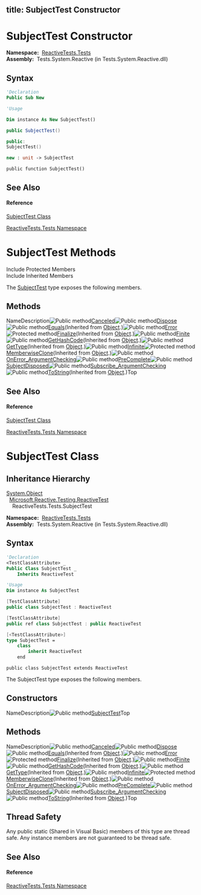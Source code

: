 title: SubjectTest Constructor
---
# SubjectTest Constructor

**Namespace:**  [ReactiveTests.Tests](ReactiveTests.Tests/ReactiveTests.Tests)  
**Assembly:**  Tests.System.Reactive (in Tests.System.Reactive.dll)

## Syntax

```vb
'Declaration
Public Sub New
```

```vb
'Usage

Dim instance As New SubjectTest()
```

```csharp
public SubjectTest()
```

```c++
public:
SubjectTest()
```

```fsharp
new : unit -> SubjectTest
```

```jscript
public function SubjectTest()
```

## See Also

#### Reference

[SubjectTest Class](SubjectTest/SubjectTest)

[ReactiveTests.Tests Namespace](ReactiveTests.Tests/ReactiveTests.Tests)

# SubjectTest Methods

Include Protected Members  
Include Inherited Members

The [SubjectTest](SubjectTest/SubjectTest) type exposes the following members.

## Methods

NameDescription![Public method](https://reactiveui.net/assets/img/Hh303103.pubmethod(en-us,VS.103).gif "Public method")[Canceled](Canceled/SubjectTest.Canceled)![Public method](https://reactiveui.net/assets/img/Hh303103.pubmethod(en-us,VS.103).gif "Public method")[Dispose](Dispose/SubjectTest.Dispose)![Public method](https://reactiveui.net/assets/img/Hh303103.pubmethod(en-us,VS.103).gif "Public method")[Equals](https://msdn.microsoft.com/en-us/library/m:system.object.equals(system.object)(v=VS.103))(Inherited from [Object](https://msdn.microsoft.com/en-us/library/e5kfa45b).)![Public method](https://reactiveui.net/assets/img/Hh303103.pubmethod(en-us,VS.103).gif "Public method")[Error](Error/SubjectTest.Error)![Protected method](https://reactiveui.net/assets/img/Hh303103.protmethod(en-us,VS.103).gif "Protected method")[Finalize](https://msdn.microsoft.com/en-us/library/4k87zsw7)(Inherited from [Object](https://msdn.microsoft.com/en-us/library/e5kfa45b).)![Public method](https://reactiveui.net/assets/img/Hh303103.pubmethod(en-us,VS.103).gif "Public method")[Finite](Finite/SubjectTest.Finite)![Public method](https://reactiveui.net/assets/img/Hh303103.pubmethod(en-us,VS.103).gif "Public method")[GetHashCode](https://msdn.microsoft.com/en-us/library/zdee4b3y)(Inherited from [Object](https://msdn.microsoft.com/en-us/library/e5kfa45b).)![Public method](https://reactiveui.net/assets/img/Hh303103.pubmethod(en-us,VS.103).gif "Public method")[GetType](https://msdn.microsoft.com/en-us/library/dfwy45w9)(Inherited from [Object](https://msdn.microsoft.com/en-us/library/e5kfa45b).)![Public method](https://reactiveui.net/assets/img/Hh303103.pubmethod(en-us,VS.103).gif "Public method")[Infinite](Infinite/SubjectTest.Infinite)![Protected method](https://reactiveui.net/assets/img/Hh303103.protmethod(en-us,VS.103).gif "Protected method")[MemberwiseClone](https://msdn.microsoft.com/en-us/library/57ctke0a)(Inherited from [Object](https://msdn.microsoft.com/en-us/library/e5kfa45b).)![Public method](https://reactiveui.net/assets/img/Hh303103.pubmethod(en-us,VS.103).gif "Public method")[OnError\_ArgumentChecking](OnError/SubjectTest.OnError_ArgumentChecking)![Public method](https://reactiveui.net/assets/img/Hh303103.pubmethod(en-us,VS.103).gif "Public method")[PreComplete](PreComplete/SubjectTest.PreComplete)![Public method](https://reactiveui.net/assets/img/Hh303103.pubmethod(en-us,VS.103).gif "Public method")[SubjectDisposed](SubjectDisposed/SubjectTest.SubjectDisposed)![Public method](https://reactiveui.net/assets/img/Hh303103.pubmethod(en-us,VS.103).gif "Public method")[Subscribe\_ArgumentChecking](Subscribe/SubjectTest.Subscribe_ArgumentChecking)![Public method](https://reactiveui.net/assets/img/Hh303103.pubmethod(en-us,VS.103).gif "Public method")[ToString](https://msdn.microsoft.com/en-us/library/7bxwbwt2)(Inherited from [Object](https://msdn.microsoft.com/en-us/library/e5kfa45b).)Top

## See Also

#### Reference

[SubjectTest Class](SubjectTest/SubjectTest)

[ReactiveTests.Tests Namespace](ReactiveTests.Tests/ReactiveTests.Tests)

# SubjectTest Class

## Inheritance Hierarchy

[System.Object](https://msdn.microsoft.com/en-us/library/e5kfa45b)  
  [Microsoft.Reactive.Testing.ReactiveTest](ReactiveTest/ReactiveTest)  
    ReactiveTests.Tests.SubjectTest

**Namespace:**  [ReactiveTests.Tests](ReactiveTests.Tests/ReactiveTests.Tests)  
**Assembly:**  Tests.System.Reactive (in Tests.System.Reactive.dll)

## Syntax

```vb
'Declaration
<TestClassAttribute> _
Public Class SubjectTest _
    Inherits ReactiveTest
```

```vb
'Usage
Dim instance As SubjectTest
```

```csharp
[TestClassAttribute]
public class SubjectTest : ReactiveTest
```

```c++
[TestClassAttribute]
public ref class SubjectTest : public ReactiveTest
```

```fsharp
[<TestClassAttribute>]
type SubjectTest =  
    class
        inherit ReactiveTest
    end
```

```jscript
public class SubjectTest extends ReactiveTest
```

The SubjectTest type exposes the following members.

## Constructors

NameDescription![Public method](https://reactiveui.net/assets/img/Hh303103.pubmethod(en-us,VS.103).gif "Public method")[SubjectTest](SubjectTest/SubjectTest)Top

## Methods

NameDescription![Public method](https://reactiveui.net/assets/img/Hh303103.pubmethod(en-us,VS.103).gif "Public method")[Canceled](Canceled/SubjectTest.Canceled)![Public method](https://reactiveui.net/assets/img/Hh303103.pubmethod(en-us,VS.103).gif "Public method")[Dispose](Dispose/SubjectTest.Dispose)![Public method](https://reactiveui.net/assets/img/Hh303103.pubmethod(en-us,VS.103).gif "Public method")[Equals](https://msdn.microsoft.com/en-us/library/m:system.object.equals(system.object)(v=VS.103))(Inherited from [Object](https://msdn.microsoft.com/en-us/library/e5kfa45b).)![Public method](https://reactiveui.net/assets/img/Hh303103.pubmethod(en-us,VS.103).gif "Public method")[Error](Error/SubjectTest.Error)![Protected method](https://reactiveui.net/assets/img/Hh303103.protmethod(en-us,VS.103).gif "Protected method")[Finalize](https://msdn.microsoft.com/en-us/library/4k87zsw7)(Inherited from [Object](https://msdn.microsoft.com/en-us/library/e5kfa45b).)![Public method](https://reactiveui.net/assets/img/Hh303103.pubmethod(en-us,VS.103).gif "Public method")[Finite](Finite/SubjectTest.Finite)![Public method](https://reactiveui.net/assets/img/Hh303103.pubmethod(en-us,VS.103).gif "Public method")[GetHashCode](https://msdn.microsoft.com/en-us/library/zdee4b3y)(Inherited from [Object](https://msdn.microsoft.com/en-us/library/e5kfa45b).)![Public method](https://reactiveui.net/assets/img/Hh303103.pubmethod(en-us,VS.103).gif "Public method")[GetType](https://msdn.microsoft.com/en-us/library/dfwy45w9)(Inherited from [Object](https://msdn.microsoft.com/en-us/library/e5kfa45b).)![Public method](https://reactiveui.net/assets/img/Hh303103.pubmethod(en-us,VS.103).gif "Public method")[Infinite](Infinite/SubjectTest.Infinite)![Protected method](https://reactiveui.net/assets/img/Hh303103.protmethod(en-us,VS.103).gif "Protected method")[MemberwiseClone](https://msdn.microsoft.com/en-us/library/57ctke0a)(Inherited from [Object](https://msdn.microsoft.com/en-us/library/e5kfa45b).)![Public method](https://reactiveui.net/assets/img/Hh303103.pubmethod(en-us,VS.103).gif "Public method")[OnError\_ArgumentChecking](OnError/SubjectTest.OnError_ArgumentChecking)![Public method](https://reactiveui.net/assets/img/Hh303103.pubmethod(en-us,VS.103).gif "Public method")[PreComplete](PreComplete/SubjectTest.PreComplete)![Public method](https://reactiveui.net/assets/img/Hh303103.pubmethod(en-us,VS.103).gif "Public method")[SubjectDisposed](SubjectDisposed/SubjectTest.SubjectDisposed)![Public method](https://reactiveui.net/assets/img/Hh303103.pubmethod(en-us,VS.103).gif "Public method")[Subscribe\_ArgumentChecking](Subscribe/SubjectTest.Subscribe_ArgumentChecking)![Public method](https://reactiveui.net/assets/img/Hh303103.pubmethod(en-us,VS.103).gif "Public method")[ToString](https://msdn.microsoft.com/en-us/library/7bxwbwt2)(Inherited from [Object](https://msdn.microsoft.com/en-us/library/e5kfa45b).)Top

## Thread Safety

Any public static (Shared in Visual Basic) members of this type are thread safe. Any instance members are not guaranteed to be thread safe.

## See Also

#### Reference

[ReactiveTests.Tests Namespace](ReactiveTests.Tests/ReactiveTests.Tests)
